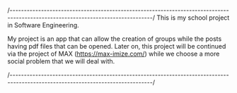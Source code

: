 /--------------------------------------------------------------------------------------------------------------------------------/
This is my school project in Software Engineering.

My project is an app that can allow the creation of groups while the posts having pdf files that can be opened.
Later on, this project will be continued via the project of MAX (https://max-imize.com/) while we choose a more social problem
that we will deal with.

/--------------------------------------------------------------------------------------------------------------------------------/

